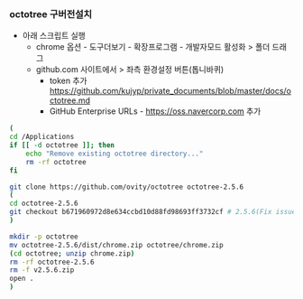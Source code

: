 ### octotree 구버전설치
- 아래 스크립트 실행
  - chrome 옵션 - 도구더보기 - 확장프로그램 - 개발자모드 활성화 > 폴더 드래그
  - github.com 사이트에서 > 좌측 환경설정 버튼(톱니바퀴)
    - token 추가 https://github.com/kujyp/private_documents/blob/master/docs/octotree.md
    - GitHub Enterprise URLs - https://oss.navercorp.com 추가
```bash
(
cd /Applications
if [[ -d octotree ]]; then
    echo "Remove existing octotree directory..."
    rm -rf octotree
fi

git clone https://github.com/ovity/octotree octotree-2.5.6
(
cd octotree-2.5.6
git checkout b671960972d8e634ccbd10d88fd98693ff3732cf # 2.5.6(Fix issue branch with slashes)
)

mkdir -p octotree
mv octotree-2.5.6/dist/chrome.zip octotree/chrome.zip
(cd octotree; unzip chrome.zip)
rm -rf octotree-2.5.6
rm -f v2.5.6.zip
open .
)
```
